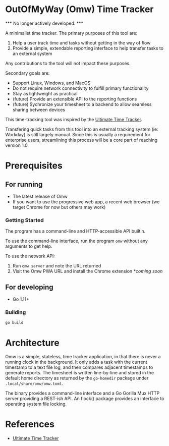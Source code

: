 # OutOfMyWay (Omw) Time Tracker

*** No longer actively developed. ***

A minimalist time tracker.  The primary purposes of this tool are:

1. Help a user track time and tasks without getting in the way of flow
2. Provide a simple, extendable reporting interface to help transfer tasks to an external system

Any contributions to the tool will not impact these purposes.

Secondary goals are:

* Support Linux, Windows, and MacOS
* Do not require network connectivity to fulfill primary functionality
* Stay as lightweight as practical
* (future) Provide an extensible API to the reporting functions
* (future) Sychronize your timesheet to a backend to allow seamless sharing between devices

This time-tracking tool was inspired by the [Ultimate Time Tracker](https://github.com/larose/utt).

Transfering quick tasks from this tool into an external tracking system (ie: Workday) is still largely manual. Since this is usually a requirement for enterprise users, streamlining this process will be a core part of reaching version 1.0.

# Prerequisites

## For running

* The latest release of Omw
* If you want to use the progressive web app, a recent web browser (we target Chrome for now but others may work)

### Getting Started

The program has a command-line and HTTP-accessible API builtin.

To use the command-line interface, run the program `omw` without any arguments to get help.

To use the network API:

1. Run `omw server` and note the URL returned
2. Visit the Omw PWA URL and install the Chrome extension **coming soon*

## For developing

* Go 1.11+

### Building

`go build`

# Architecture

Omw is a simple, stateless, time tracker application, in that there is never a running clock in the background.  It only adds a task with the current timestamp to a text file log, and then compares adjacent timestamps to generate reports.  The timesheet is written line-by-line and stored in the default home directory as returned by the `go-homedir` package under `.local/share/omw/omw.toml`.

The binary provides a command-line interface and a Go Gorilla Mux HTTP server providing a REST-ish API.  An flock() package provides an interface to operating system file locking.

# References

* [Ultimate Time Tracker](https://github.com/larose/utt)
